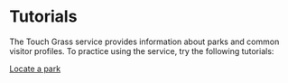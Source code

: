 # Tutorials

The Touch Grass service provides information about parks and common visitor profiles. To practice using the service, try the following tutorials:

[Locate a park](park-location.md)
